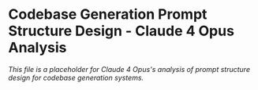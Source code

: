 # Codebase Generation Prompt Structure Design - Claude 4 Opus Analysis

*This file is a placeholder for Claude 4 Opus's analysis of prompt structure design for codebase generation systems.*